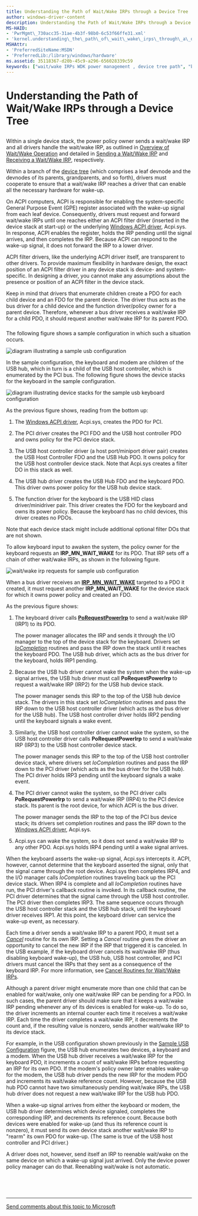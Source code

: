 ```yaml
---
title: Understanding the Path of Wait/Wake IRPs through a Device Tree
author: windows-driver-content
description: Understanding the Path of Wait/Wake IRPs through a Device Tree
MS-HAID:
- 'PwrMgmt\_730acc35-31ae-4b3f-98b0-6c53f66ffe31.xml'
- 'kernel.understanding\_the\_path\_of\_wait\_wake\_irps\_through\_a\_device\_tree'
MSHAttr:
- 'PreferredSiteName:MSDN'
- 'PreferredLib:/library/windows/hardware'
ms.assetid: 35118367-d20b-45c9-a296-656028339c59
keywords: ["wait/wake IRPs WDK power management , device tree path", "bus drivers WDK power management", "USB WDK power management", "function drivers WDK power management", "FDOs WDK power management", "filter DOs WDK power management", "physical device objects WDK power management", "PDOs WDK power management"]
---
```


# Understanding the Path of Wait/Wake IRPs through a Device Tree


## <a href="" id="ddk-understanding-the-path-of-wait-wake-irps-through-a-device-tree-kg"></a>


Within a single device stack, the power policy owner sends a wait/wake IRP and all drivers handle the wait/wake IRP, as outlined in [Overview of Wait/Wake Operation](overview-of-wait-wake-operation.md) and detailed in [Sending a Wait/Wake IRP](sending-a-wait-wake-irp.md) and [Receiving a Wait/Wake IRP](receiving-a-wait-wake-irp.md), respectively.

Within a branch of the [device tree](device-tree.md) (which comprises a leaf devnode and the devnodes of its parents, grandparents, and so forth), drivers must cooperate to ensure that a wait/wake IRP reaches a driver that can enable all the necessary hardware for wake-up.

On ACPI computers, ACPI is responsible for enabling the system-specific General Purpose Event (GPE) register associated with the wake-up signal from each leaf device. Consequently, drivers must request and forward wait/wake IRPs until one reaches either an ACPI filter driver (inserted in the device stack at start-up) or the underlying [Windows ACPI driver](acpi-driver.md), Acpi.sys. In response, ACPI enables the register, holds the IRP pending until the signal arrives, and then completes the IRP. Because ACPI can respond to the wake-up signal, it does not forward the IRP to a lower driver.

ACPI filter drivers, like the underlying ACPI driver itself, are transparent to other drivers. To provide maximum flexibility in hardware design, the exact position of an ACPI filter driver in any device stack is device- and system-specific. In designing a driver, you cannot make any assumptions about the presence or position of an ACPI filter in the device stack.

Keep in mind that drivers that enumerate children create a PDO for each child device and an FDO for the parent device. The driver thus acts as the bus driver for a child device and the function driver/policy owner for a parent device. Therefore, whenever a bus driver receives a wait/wake IRP for a child PDO, it should request another wait/wake IRP for its parent PDO.

### <a href="" id="sample-usb-configuration"></a>

The following figure shows a sample configuration in which such a situation occurs.

![diagram illustrating a sample usb configuration](images/wwhw.png)

In the sample configuration, the keyboard and modem are children of the USB hub, which in turn is a child of the USB host controller, which is enumerated by the PCI bus. The following figure shows the device stacks for the keyboard in the sample configuration.

![diagram illustrating device stacks for the sample usb keyboard configuration](images/wwdobj.png)

As the previous figure shows, reading from the bottom up:

1.  The [Windows ACPI driver](acpi-driver.md), Acpi.sys, creates the PDO for PCI.

2.  The PCI driver creates the PCI FDO and the USB host controller PDO and owns policy for the PCI device stack.

3.  The USB host controller driver (a host port/miniport driver pair) creates the USB Host Controller FDO and the USB Hub PDO. It owns policy for the USB host controller device stack. Note that Acpi.sys creates a filter DO in this stack as well.

4.  The USB hub driver creates the USB Hub FDO and the keyboard PDO. This driver owns power policy for the USB hub device stack.

5.  The function driver for the keyboard is the USB HID class driver/minidriver pair. This driver creates the FDO for the keyboard and owns its power policy. Because the keyboard has no child devices, this driver creates no PDOs.

Note that each device stack might include additional optional filter DOs that are not shown.

To allow keyboard input to awaken the system, the policy owner for the keyboard requests an **IRP\_MN\_WAIT\_WAKE** for its PDO. That IRP sets off a chain of other wait/wake IRPs, as shown in the following figure.

![wait/wake irp requests for sample usb configuration](images/wwcascade.png)

When a bus driver receives an [**IRP\_MN\_WAIT\_WAKE**](https://msdn.microsoft.com/library/windows/hardware/ff551766) targeted to a PDO it created, it must request another **IRP\_MN\_WAIT\_WAKE** for the device stack for which it owns power policy and created an FDO.

As the previous figure shows:

1.  The keyboard driver calls [**PoRequestPowerIrp**](https://msdn.microsoft.com/library/windows/hardware/ff559734) to send a wait/wake IRP (IRP1) to its PDO.

    The power manager allocates the IRP and sends it through the I/O manager to the top of the device stack for the keyboard. Drivers set [*IoCompletion*](https://msdn.microsoft.com/library/windows/hardware/ff548354) routines and pass the IRP down the stack until it reaches the keyboard PDO. The USB hub driver, which acts as the bus driver for the keyboard, holds IRP1 pending.

2.  Because the USB hub driver cannot wake the system when the wake-up signal arrives, the USB hub driver must call **PoRequestPowerIrp** to request a wait/wake IRP (IRP2) for the USB hub device stack.

    The power manager sends this IRP to the top of the USB hub device stack. The drivers in this stack set *IoCompletion* routines and pass the IRP down to the USB host controller driver (which acts as the bus driver for the USB hub). The USB host controller driver holds IRP2 pending until the keyboard signals a wake event.

3.  Similarly, the USB host controller driver cannot wake the system, so the USB host controller driver calls **PoRequestPowerIrp** to send a wait/wake IRP (IRP3) to the USB host controller device stack.

    The power manager sends this IRP to the top of the USB host controller device stack, where drivers set *IoCompletion* routines and pass the IRP down to the PCI driver (which acts as the bus driver for the USB hub). The PCI driver holds IRP3 pending until the keyboard signals a wake event.

4.  The PCI driver cannot wake the system, so the PCI driver calls **PoRequestPowerIrp** to send a wait/wake IRP (IRP4) to the PCI device stack. Its parent is the root device, for which ACPI is the bus driver.

    The power manager sends the IRP to the top of the PCI bus device stack; its drivers set completion routines and pass the IRP down to the [Windows ACPI driver](acpi-driver.md), Acpi.sys.

5.  Acpi.sys can wake the system, so it does not send a wait/wake IRP to any other PDO. Acpi.sys holds IRP4 pending until a wake signal arrives.

When the keyboard asserts the wake-up signal, Acpi.sys intercepts it. ACPI, however, cannot determine that the keyboard asserted the signal, only that the signal came through the root device. Acpi.sys then completes IRP4, and the I/O manager calls *IoCompletion* routines traveling back up the PCI device stack. When IRP4 is complete and all *IoCompletion* routines have run, the PCI driver's callback routine is invoked. In its callback routine, the PCI driver determines that the signal came through the USB host controller. The PCI driver then completes IRP3. The same sequence occurs through the USB host controller stack and the USB hub stack, until the keyboard driver receives IRP1. At this point, the keyboard driver can service the wake-up event, as necessary.

Each time a driver sends a wait/wake IRP to a parent PDO, it must set a [*Cancel*](https://msdn.microsoft.com/library/windows/hardware/ff540742) routine for its own IRP. Setting a *Cancel* routine gives the driver an opportunity to cancel the new IRP if the IRP that triggered it is canceled. In the USB example, if the keyboard driver cancels its wait/wake IRP (thus disabling keyboard wake-up), the USB hub, USB host controller, and PCI drivers must cancel the IRPs that they sent as a consequence of the keyboard IRP. For more information, see [Cancel Routines for Wait/Wake IRPs](canceling-a-wait-wake-irp.md#ddk-cancel-routines-for-wait-wake-irps-kg).

Although a parent driver might enumerate more than one child that can be enabled for wait/wake, only one wait/wake IRP can be pending for a PDO. In such cases, the parent driver should make sure that it keeps a wait/wake IRP pending whenever any of its devices is enabled for wake-up. To do so, the driver increments an internal counter each time it receives a wait/wake IRP. Each time the driver completes a wait/wake IRP, it decrements the count and, if the resulting value is nonzero, sends another wait/wake IRP to its device stack.

For example, in the USB configuration shown previously in the [Sample USB Configuration](#sample-usb-configuration) figure, the USB hub enumerates two devices, a keyboard and a modem. When the USB hub driver receives a wait/wake IRP for the keyboard PDO, it increments a count of wait/wake IRPs before requesting an IRP for its own PDO. If the modem's policy owner later enables wake-up for the modem, the USB hub driver pends the new IRP for the modem PDO and increments its wait/wake reference count. However, because the USB hub PDO cannot have two simultaneously pending wait/wake IRPs, the USB hub driver does not request a new wait/wake IRP for the USB hub PDO.

When a wake-up signal arrives from either the keyboard or modem, the USB hub driver determines which device signaled, completes the corresponding IRP, and decrements its reference count. Because both devices were enabled for wake-up (and thus its reference count is nonzero), it must send its own device stack another wait/wake IRP to "rearm" its own PDO for wake-up. (The same is true of the USB host controller and PCI driver.)

A driver does not, however, send itself an IRP to reenable wait/wake on the same device on which a wake-up signal just arrived. Only the device power policy manager can do that. Reenabling wait/wake is not automatic.

 

 


--------------------
[Send comments about this topic to Microsoft](mailto:wsddocfb@microsoft.com?subject=Documentation%20feedback%20%5Bkernel\kernel%5D:%20Understanding%20the%20Path%20of%20Wait/Wake%20IRPs%20through%20a%20Device%20Tree%20%20RELEASE:%20%286/14/2017%29&body=%0A%0APRIVACY%20STATEMENT%0A%0AWe%20use%20your%20feedback%20to%20improve%20the%20documentation.%20We%20don't%20use%20your%20email%20address%20for%20any%20other%20purpose,%20and%20we'll%20remove%20your%20email%20address%20from%20our%20system%20after%20the%20issue%20that%20you're%20reporting%20is%20fixed.%20While%20we're%20working%20to%20fix%20this%20issue,%20we%20might%20send%20you%20an%20email%20message%20to%20ask%20for%20more%20info.%20Later,%20we%20might%20also%20send%20you%20an%20email%20message%20to%20let%20you%20know%20that%20we've%20addressed%20your%20feedback.%0A%0AFor%20more%20info%20about%20Microsoft's%20privacy%20policy,%20see%20http://privacy.microsoft.com/default.aspx. "Send comments about this topic to Microsoft")


